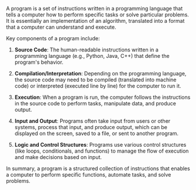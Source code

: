 A program is a set of instructions written in a programming language that tells a computer how to perform specific tasks or solve particular problems. It is essentially an implementation of an algorithm, translated into a format that a computer can understand and execute.

Key components of a program include:

1. **Source Code**: The human-readable instructions written in a programming language (e.g., Python, Java, C++) that define the program's behavior.

2. **Compilation/Interpretation**: Depending on the programming language, the source code may need to be compiled (translated into machine code) or interpreted (executed line by line) for the computer to run it.

3. **Execution**: When a program is run, the computer follows the instructions in the source code to perform tasks, manipulate data, and produce output.

4. **Input and Output**: Programs often take input from users or other systems, process that input, and produce output, which can be displayed on the screen, saved to a file, or sent to another program.

5. **Logic and Control Structures**: Programs use various control structures (like loops, conditionals, and functions) to manage the flow of execution and make decisions based on input.

In summary, a program is a structured collection of instructions that enables a computer to perform specific functions, automate tasks, and solve problems.

